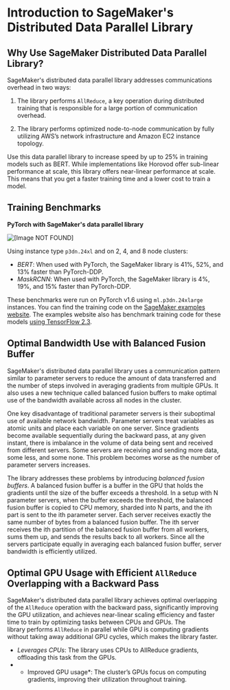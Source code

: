 # Introduction to SageMaker's Distributed Data Parallel Library<a name="data-parallel-intro"></a>

## Why Use SageMaker Distributed Data Parallel Library?<a name="data-parallel-intro-why"></a>

SageMaker's distributed data parallel library addresses communications overhead in two ways:

1. The library performs `AllReduce`, a key operation during distributed training that is responsible for a large portion of communication overhead\.

1. The library performs optimized node\-to\-node communication by fully utilizing AWS’s network infrastructure and Amazon EC2 instance topology\. 

Use this data parallel library to increase speed by up to 25% in training models such as BERT\. While implementations like Horovod offer sub\-linear performance at scale, this library offers near\-linear performance at scale\. This means that you get a faster training time and a lower cost to train a model\.

## Training Benchmarks<a name="data-parallel-benchmarks"></a>

 **PyTorch with SageMaker's data parallel library** 

 ![\[Image NOT FOUND\]](http://docs.aws.amazon.com/sagemaker/latest/dg/images/distributed/data-parallel/sdp-pytorch.png) 

 Using instance type `p3dn.24xl` and on 2, 4, and 8 node clusters: 
+ *BERT*: When used with PyTorch, the SageMaker library is 41%, 52%, and 13% faster than PyTorch\-DDP\.
+ *MaskRCNN*: When used with PyTorch, the SageMaker library is 4%, 19%, and 15% faster than PyTorch\-DDP\.

These benchmarks were run on PyTorch v1\.6 using `ml.p3dn.24xlarge` instances\. You can find the training code on the [SageMaker examples website](https://github.com/aws/amazon-sagemaker-examples/tree/master/training/distributed_training/pytorch/data_parallel)\. The examples website also has benchmark training code for these models [using TensorFlow 2\.3](https://github.com/aws/amazon-sagemaker-examples/tree/master/training/distributed_training/tensorflow/data_parallel)\. 

## Optimal Bandwidth Use with Balanced Fusion Buffer<a name="data-parallel-bfb"></a>

SageMaker's distributed data parallel library uses a communication pattern similar to parameter servers to reduce the amount of data transferred and the number of steps involved in averaging gradients from multiple GPUs\. It also uses a new technique called balanced fusion buffers to make optimal use of the bandwidth available across all nodes in the cluster\. 

One key disadvantage of traditional parameter servers is their suboptimal use of available network bandwidth\. Parameter servers treat variables as atomic units and place each variable on one server\. Since gradients become available sequentially during the backward pass, at any given instant, there is imbalance in the volume of data being sent and received from different servers\. Some servers are receiving and sending more data, some less, and some none\. This problem becomes worse as the number of parameter servers increases\. 

The library addresses these problems by introducing *balanced fusion buffers*\. A balanced fusion buffer is a buffer in the GPU that holds the gradients until the size of the buffer exceeds a threshold\. In a setup with N parameter servers, when the buffer exceeds the threshold, the balanced fusion buffer is copied to CPU memory, sharded into N parts, and the ith part is sent to the ith parameter server\. Each server receives exactly the same number of bytes from a balanced fusion buffer\. The ith server receives the ith partition of the balanced fusion buffer from all workers, sums them up, and sends the results back to all workers\. Since all the servers participate equally in averaging each balanced fusion buffer, server bandwidth is efficiently utilized\. 

## Optimal GPU Usage with Efficient `AllReduce` Overlapping with a Backward Pass<a name="data-parallel-allreduce"></a>

SageMaker's distributed data parallel library achieves optimal overlapping of the `AllReduce` operation with the backward pass, significantly improving the GPU utilization, and achieves near\-linear scaling efficiency and faster time to train by optimizing tasks between CPUs and GPUs\. The library performs `AllReduce` in parallel while GPU is computing gradients without taking away additional GPU cycles, which makes the library faster\.
+  *Leverages CPUs*: The library uses CPUs to AllReduce gradients, offloading this task from the GPUs\. 
+ * Improved GPU usage*: The cluster’s GPUs focus on computing gradients, improving their utilization throughout training\.